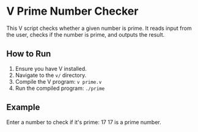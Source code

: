 # V Prime Number Checker

This V script checks whether a given number is prime. It reads input from the user, checks if the number is prime, and outputs the result.

## How to Run

1. Ensure you have V installed.
2. Navigate to the `v/` directory.
3. Compile the V program:
   `v prime.v`
4. Run the compiled program:
    `./prime`

## Example

Enter a number to check if it's prime: 17
17 is a prime number.
